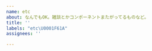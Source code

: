 ```yaml
---
name: etc
about: なんでもOK。雑談とかコンポーネントまたがってるものなど。
title: ''
labels: "etc\U0001F61A"
assignees: ''

---
```



